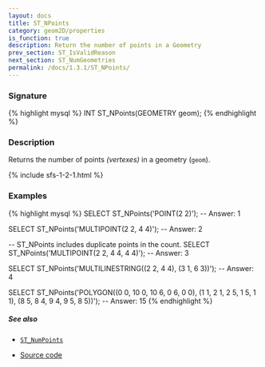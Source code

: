 ```yaml
---
layout: docs
title: ST_NPoints
category: geom2D/properties
is_function: true
description: Return the number of points in a Geometry
prev_section: ST_IsValidReason
next_section: ST_NumGeometries
permalink: /docs/1.3.1/ST_NPoints/
---
```


### Signature

{% highlight mysql %}
INT ST_NPoints(GEOMETRY geom);
{% endhighlight %}

### Description

Returns the number of points *(vertexes)* in a geometry (`geom`).

{% include sfs-1-2-1.html %}

### Examples

{% highlight mysql %}
SELECT ST_NPoints('POINT(2 2)');
-- Answer: 1

SELECT ST_NPoints('MULTIPOINT(2 2, 4 4)');
-- Answer: 2

-- ST_NPoints includes duplicate points in the count.
SELECT ST_NPoints('MULTIPOINT(2 2, 4 4, 4 4)');
-- Answer: 3

SELECT ST_NPoints('MULTILINESTRING((2 2, 4 4), (3 1, 6 3))');
-- Answer: 4

SELECT ST_NPoints('POLYGON((0 0, 10 0, 10 6, 0 6, 0 0),
                             (1 1, 2 1, 2 5, 1 5, 1 1),
                             (8 5, 8 4, 9 4, 9 5, 8 5))');
-- Answer: 15
{% endhighlight %}

##### See also

* [`ST_NumPoints`](../ST_NumPoints)

* <a href="https://github.com/orbisgis/h2gis/blob/master/h2gis-functions/src/main/java/org/h2gis/functions/spatial/properties/ST_NPoints.java" target="_blank">Source code</a>
